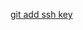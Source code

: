 [git add ssh key](https://cynthiachuang.github.io/Generating-a-Ssh-Key-and-Adding-It-to-the-Github/)